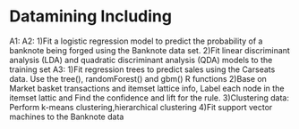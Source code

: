 # Datamining Including 
A1:
A2:
1)Fit a logistic regression model to predict the probability of a banknote being forged using the Banknote data set.
2)Fit linear discriminant analysis (LDA) and quadratic discriminant analysis (QDA) models to the training set
A3:
1)Fit regression trees to predict sales using the Carseats data. Use the tree(), randomForest() and gbm() R functions
2)Base on Market basket transactions and itemset lattice info, Label each node in the itemset lattic and Find the confidence and lift for the rule.
3)Clustering data: Perform k-means clustering,hierarchical clustering
4)Fit support vector machines to the Banknote data
